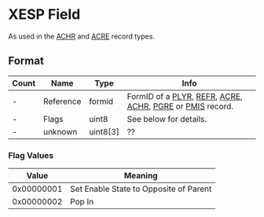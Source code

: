 XESP Field
==========

As used in the [ACHR](../ACHR.md) and [ACRE](../ACRE.md) record types.

## Format

Count | Name | Type | Info
------|------|------|-----
- | Reference | formid | FormID of a [PLYR](../PLYR.md), [REFR](../REFR.md), [ACRE](../ACRE.md), [ACHR](../ACHR.md), [PGRE](../PGRE.md) or [PMIS](../PMIS.md) record.
- | Flags | uint8 | See below for details.
- | unknown | uint8[3] | ??

### Flag Values

Value | Meaning
------|--------
0x00000001 | Set Enable State to Opposite of Parent
0x00000002 | Pop In
